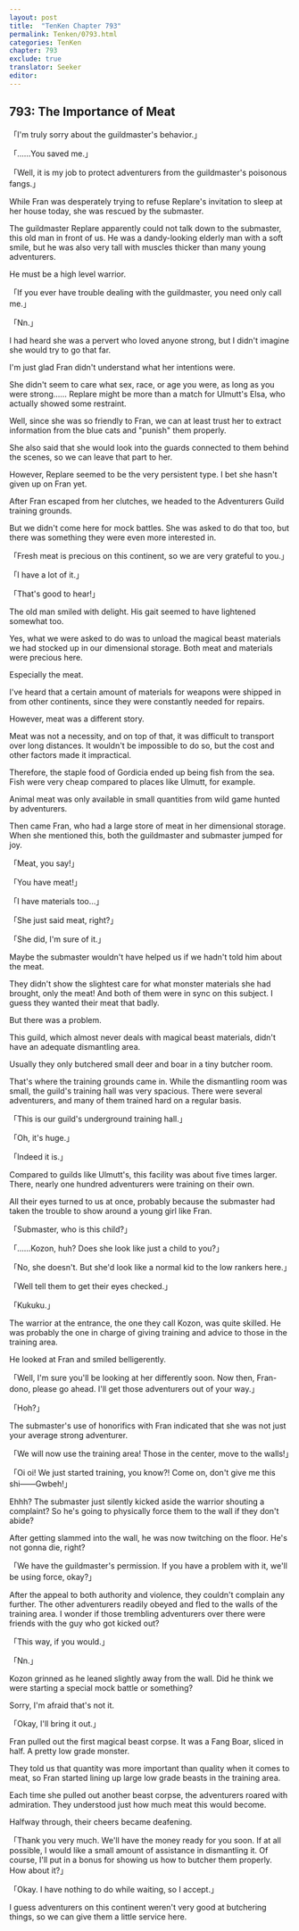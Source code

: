 ```yaml
---
layout: post
title:  "TenKen Chapter 793"
permalink: Tenken/0793.html
categories: TenKen
chapter: 793
exclude: true
translator: Seeker
editor: 
---
```

<h2 id="ch793">793: The Importance of Meat</h2>

<p>「I'm truly sorry about the guildmaster's behavior.」</p>
<p>「……You saved me.」</p>
<p>「Well, it is my job to protect adventurers from the guildmaster's poisonous fangs.」</p>

<p>While Fran was desperately trying to refuse Replare's invitation to sleep at her house today, she was rescued by the submaster.</p>

<p>The guildmaster Replare apparently could not talk down to the submaster, this old man in front of us. He was a dandy-looking elderly man with a soft smile, but he was also very tall with muscles thicker than many young adventurers.</p>

<p>He must be a high level warrior.</p>

<p>「If you ever have trouble dealing with the guildmaster, you need only call me.」</p>
<p>「Nn.」</p>

<p>I had heard she was a pervert who loved anyone strong, but I didn't imagine she would try to go that far.</p>

<p>I'm just glad Fran didn't understand what her intentions were.</p>

<p>She didn't seem to care what sex, race, or age you were, as long as you were strong…… Replare might be more than a match for Ulmutt's Elsa, who actually showed some restraint.</p>

<p>Well, since she was so friendly to Fran, we can at least trust her to extract information from the blue cats and "punish" them properly.</p>

<p>She also said that she would look into the guards connected to them behind the scenes, so we can leave that part to her.</p>

<p>However, Replare seemed to be the very persistent type. I bet she hasn't given up on Fran yet.</p>

<p>After Fran escaped from her clutches, we headed to the Adventurers Guild training grounds.</p>

<p>But we didn't come here for mock battles. She was asked to do that too, but there was something they were even more interested in.</p>

<p>「Fresh meat is precious on this continent, so we are very grateful to you.」</p>
<p>「I have a lot of it.」</p>
<p>「That's good to hear!」</p>

<p>The old man smiled with delight. His gait seemed to have lightened somewhat too.</p>

<p>Yes, what we were asked to do was to unload the magical beast materials we had stocked up in our dimensional storage. Both meat and materials were precious here.</p>

<p>Especially the meat.</p>

<p>I've heard that a certain amount of materials for weapons were shipped in from other continents, since they were constantly needed for repairs.</p>

<p>However, meat was a different story.</p>

<p>Meat was not a necessity, and on top of that, it was difficult to transport over long distances. It wouldn't be impossible to do so, but the cost and other factors made it impractical.</p>

<p>Therefore, the staple food of Gordicia ended up being fish from the sea. Fish were very cheap compared to places like Ulmutt, for example.</p>

<p>Animal meat was only available in small quantities from wild game hunted by adventurers.</p>

<p>Then came Fran, who had a large store of meat in her dimensional storage. When she mentioned this, both the guildmaster and submaster jumped for joy.</p>

<p>「Meat, you say!」</p>
<p>「You have meat!」</p>
<p>「I have materials too…」</p>
<p>「She just said meat, right?」</p>
<p>「She did, I'm sure of it.」</p>

<p>Maybe the submaster wouldn't have helped us if we hadn't told him about the meat.</p>

<p>They didn't show the slightest care for what monster materials she had brought, only the meat! And both of them were in sync on this subject. I guess they wanted their meat that badly.</p>

<p>But there was a problem.</p>

<p>This guild, which almost never deals with magical beast materials, didn't have an adequate dismantling area.</p>

<p>Usually they only butchered small deer and boar in a tiny butcher room.</p>

<p>That's where the training grounds came in. While the dismantling room was small, the guild's training hall was very spacious. There were several adventurers, and many of them trained hard on a regular basis.</p>

<p>「This is our guild's underground training hall.」</p>
<p>「Oh, it's huge.」</p>
<p>「Indeed it is.」</p>

<p>Compared to guilds like Ulmutt's, this facility was about five times larger. There, nearly one hundred adventurers were training on their own.</p>

<p>All their eyes turned to us at once, probably because the submaster had taken the trouble to show around a young girl like Fran.</p>

<p>「Submaster, who is this child?」</p>
<p>「……Kozon, huh? Does she look like just a child to you?」</p>
<p>「No, she doesn't. But she'd look like a normal kid to the low rankers here.」</p>
<p>「Well tell them to get their eyes checked.」</p>
<p>「Kukuku.」</p>

<p>The warrior at the entrance, the one they call Kozon, was quite skilled. He was probably the one in charge of giving training and advice to those in the training area.</p>

<p>He looked at Fran and smiled belligerently.</p>

<p>「Well, I'm sure you'll be looking at her differently soon. Now then, Fran-dono, please go ahead. I'll get those adventurers out of your way.」</p>
<p>「Hoh?」</p>

<p>The submaster's use of honorifics with Fran indicated that she was not just your average strong adventurer.</p>

<p>「We will now use the training area! Those in the center, move to the walls!」</p>
<p>「Oi oi! We just started training, you know?! Come on, don't give me this shi――Gwbeh!」</p>

<p>Ehhh? The submaster just silently kicked aside the warrior shouting a complaint? So he's going to physically force them to the wall if they don't abide?</p>

<p>After getting slammed into the wall, he was now twitching on the floor. He's not gonna die, right?</p>

<p>「We have the guildmaster's permission. If you have a problem with it, we'll be using force, okay?」</p>

<p>After the appeal to both authority and violence, they couldn't complain any further. The other adventurers readily obeyed and fled to the walls of the training area. I wonder if those trembling adventurers over there were friends with the guy who got kicked out?</p>

<p>「This way, if you would.」</p>
<p>「Nn.」</p>

<p>Kozon grinned as he leaned slightly away from the wall. Did he think we were starting a special mock battle or something?</p>

<p>Sorry, I'm afraid that's not it.</p>

<p>「Okay, I'll bring it out.」</p>

<p>Fran pulled out the first magical beast corpse. It was a Fang Boar, sliced in half. A pretty low grade monster.</p>

<p>They told us that quantity was more important than quality when it comes to meat, so Fran started lining up large low grade beasts in the training area.</p>

<p>Each time she pulled out another beast corpse, the adventurers roared with admiration. They understood just how much meat this would become.</p>

<p>Halfway through, their cheers became deafening.</p>

<p>「Thank you very much. We'll have the money ready for you soon. If at all possible, I would like a small amount of assistance in dismantling it. Of course, I'll put in a bonus for showing us how to butcher them properly. How about it?」</p>
<p>「Okay. I have nothing to do while waiting, so I accept.」</p>

<p>I guess adventurers on this continent weren't very good at butchering things, so we can give them a little service here.</p>



